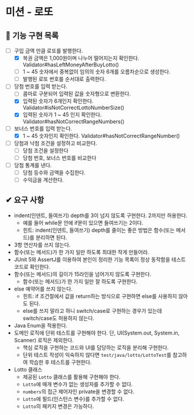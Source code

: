 # 미션 - 로또
## 🚧 기능 구현 목록
- [ ] 구입 금액 만큼 로또를 발행한다.
  - [x] 복권 금액은 1,000원이며 나누어 떨어지는지 확인한다. Validator#hasLeftMoneyAfterBuyLotto()
  - [ ] 1 ~ 45 숫자에서 중복없이 임의의 숫자 6개를 오름차순으로 생성한다.
  - [ ] 발행된 로또 번호를 순서대로 출력한다.
- [ ] 당첨 번호를 입력 받는다.
  - [ ] 콤마로 구분되어 입력된 값을 숫자형으로 변환한다.
  - [x] 입력된 숫자가 6개인지 확인한다. Validator#isNotCorrectLottoNumberSize()
  - [x] 입력된 숫자가 1 ~ 45 인지 확인한다. Validator#hasNotCorrectRangeNumbers()
- [ ] 보너스 번호를 입력 받는다.
  - [x] 1 ~ 45 숫자인지 확인한다. Validator#hasNotCorrectRangeNumber()
- [ ] 당첨과 낙첨 조건을 설정하고 비교한다.
  - [ ] 당첨 조건을 설정한다
  - [ ] 당첨 번호, 보너스 번호를 비교한다
- [ ] 당첨 통계를 낸다.
  - [ ] 당첨 등수와 금액을 수집한다.
  - [ ] 수익금을 계산한다.

## ✔ 요구 사항
- indent(인덴트, 들여쓰기) depth를 3이 넘지 않도록 구현한다. 2까지만 허용한다.
  - 예를 들어 while문 안에 if문이 있으면 들여쓰기는 2이다.
  - 힌트: indent(인덴트, 들여쓰기) depth를 줄이는 좋은 방법은 함수(또는 메서드)를 분리하면 된다.
- 3항 연산자를 쓰지 않는다.
- 함수(또는 메서드)가 한 가지 일만 하도록 최대한 작게 만들어라.
- JUnit 5와 AssertJ를 이용하여 본인이 정리한 기능 목록이 정상 동작함을 테스트 코드로 확인한다.
- 함수(또는 메서드)의 길이가 15라인을 넘어가지 않도록 구현한다.
  - 함수(또는 메서드)가 한 가지 일만 잘 하도록 구현한다.
- else 예약어를 쓰지 않는다.
  - 힌트: if 조건절에서 값을 return하는 방식으로 구현하면 else를 사용하지 않아도 된다.
  - else를 쓰지 말라고 하니 switch/case로 구현하는 경우가 있는데 switch/case도 허용하지 않는다.
- Java Enum을 적용한다.
- 도메인 로직에 단위 테스트를 구현해야 한다. 단, UI(System.out, System.in, Scanner) 로직은 제외한다.
  - 핵심 로직을 구현하는 코드와 UI를 담당하는 로직을 분리해 구현한다.
  - 단위 테스트 작성이 익숙하지 않다면 `test/java/lotto/LottoTest`를 참고하여 학습한 후 테스트를 구현한다.
- Lotto 클래스
  - 제공된 `Lotto` 클래스를 활용해 구현해야 한다.
  - `Lotto`에 매개 변수가 없는 생성자를 추가할 수 없다.
  - `numbers`의 접근 제어자인 private을 변경할 수 없다.
  - `Lotto`에 필드(인스턴스 변수)를 추가할 수 없다.
  - `Lotto`의 패키지 변경은 가능하다.